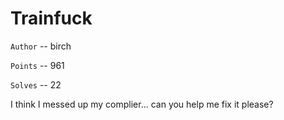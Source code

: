 # Trainfuck

`Author` -- birch

`Points` -- 961

`Solves` -- 22

I think I messed up my complier... can you help me fix it please?
